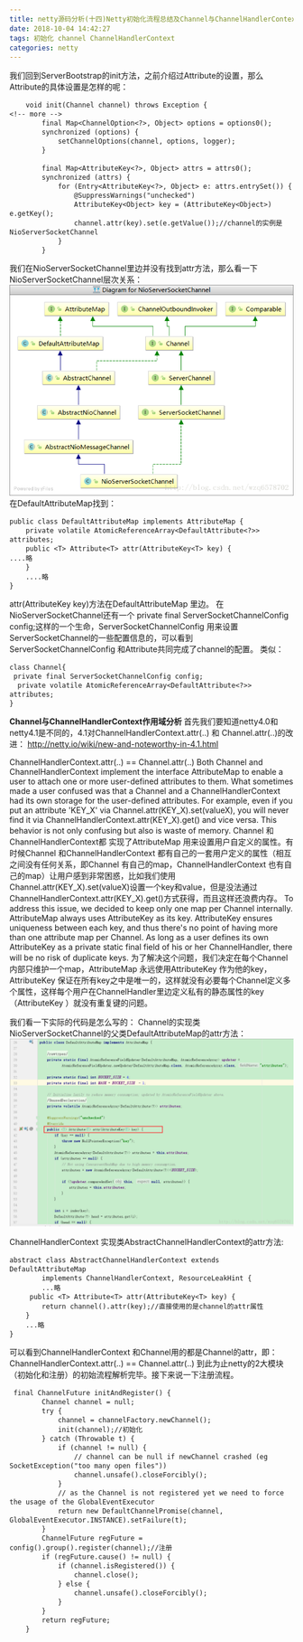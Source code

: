 ```yaml
---
title: netty源码分析(十四)Netty初始化流程总结及Channel与ChannelHandlerContext作用域分析
date: 2018-10-04 14:42:27
tags: 初始化 channel ChannelHandlerContext
categories: netty
---
```

我们回到ServerBootstrap的init方法，之前介绍过Attribute的设置，那么Attribute的具体设置是怎样的呢：
```
    void init(Channel channel) throws Exception {
<!-- more -->
        final Map<ChannelOption<?>, Object> options = options0();
        synchronized (options) {
            setChannelOptions(channel, options, logger);
        }

        final Map<AttributeKey<?>, Object> attrs = attrs0();
        synchronized (attrs) {
            for (Entry<AttributeKey<?>, Object> e: attrs.entrySet()) {
                @SuppressWarnings("unchecked")
                AttributeKey<Object> key = (AttributeKey<Object>) e.getKey();
                channel.attr(key).set(e.getValue());//channel的实例是NioServerSocketChannel
            }
        }
```
我们在NioServerSocketChannel里边并没有找到attr方法，那么看一下NioServerSocketChannel层次关系：
![这里写图片描述](2018/10/04/netty源码分析-十四-Netty初始化流程总结及Channel与ChannelHandlerContext作用域分析/20171029153531008.png)
在DefaultAttributeMap找到：

```
public class DefaultAttributeMap implements AttributeMap {
    private volatile AtomicReferenceArray<DefaultAttribute<?>> attributes;
    public <T> Attribute<T> attr(AttributeKey<T> key) {
....略
    }
    ....略
}
```
attr(AttributeKey<T> key)方法在DefaultAttributeMap 里边。
在NioServerSocketChannel还有一个    private final ServerSocketChannelConfig config;这样的一个生命，ServerSocketChannelConfig 用来设置ServerSocketChannel的一些配置信息的，可以看到ServerSocketChannelConfig 和Attribute共同完成了channel的配置。
类似：

```
class Channel{
 private final ServerSocketChannelConfig config;
  private volatile AtomicReferenceArray<DefaultAttribute<?>> attributes;
}
```

**Channel与ChannelHandlerContext作用域分析**
首先我们要知道netty4.0和netty4.1是不同的，4.1对ChannelHandlerContext.attr(..) 和 Channel.attr(..)的改进：
http://netty.io/wiki/new-and-noteworthy-in-4.1.html

ChannelHandlerContext.attr(..) == Channel.attr(..)
Both Channel and ChannelHandlerContext implement the interface AttributeMap to enable a user to attach one or more user-defined attributes to them. What sometimes made a user confused was that a Channel and a ChannelHandlerContext had its own storage for the user-defined attributes. For example, even if you put an attribute 'KEY_X' via Channel.attr(KEY_X).set(valueX), you will never find it via ChannelHandlerContext.attr(KEY_X).get() and vice versa. This behavior is not only confusing but also is waste of memory.
Channel 和ChannelHandlerContext都 实现了AttributeMap 用来设置用户自定义的属性。有时候Channel 和ChannelHandlerContext 都有自己的一套用户定义的属性（相互之间没有任何关系，即Channel 有自己的map，ChannelHandlerContext 也有自己的map）让用户感到非常困惑，比如我们使用 Channel.attr(KEY_X).set(valueX)设置一个key和value，但是没法通过ChannelHandlerContext.attr(KEY_X).get()方式获得，而且这样还浪费内存。
To address this issue, we decided to keep only one map per Channel internally. AttributeMap always uses AttributeKey as its key. AttributeKey ensures uniqueness between each key, and thus there's no point of having more than one attribute map per Channel. As long as a user defines its own AttributeKey as a private static final field of his or her ChannelHandler, there will be no risk of duplicate keys.
为了解决这个问题，我们决定在每个Channel 内部只维护一个map，AttributeMap 永远使用AttributeKey 作为他的key，AttributeKey 保证在所有key之中是唯一的，这样就没有必要每个Channel定义多个属性，这样每个用户在ChannelHandler里边定义私有的静态属性的key（AttributeKey ）就没有重复键的问题。

 我们看一下实际的代码是怎么写的：
 Channel的实现类NioServerSocketChannel的父类DefaultAttributeMap的attr方法：
 ![这里写图片描述](2018/10/04/netty源码分析-十四-Netty初始化流程总结及Channel与ChannelHandlerContext作用域分析/20171029161754857.png)

 ChannelHandlerContext 实现类AbstractChannelHandlerContext的attr方法:
```
abstract class AbstractChannelHandlerContext extends DefaultAttributeMap
        implements ChannelHandlerContext, ResourceLeakHint {
        ...略
     public <T> Attribute<T> attr(AttributeKey<T> key) {
        return channel().attr(key);//直接使用的是channel的attr属性
    }
    ...略
}
```
可以看到ChannelHandlerContext 和Channel用的都是Channel的attr，即：ChannelHandlerContext.attr(..) == Channel.attr(..)
到此为止netty的2大模块（初始化和注册）的初始流程解析完毕。接下来说一下注册流程。

```
 final ChannelFuture initAndRegister() {
        Channel channel = null;
        try {
            channel = channelFactory.newChannel();
            init(channel);//初始化
        } catch (Throwable t) {
            if (channel != null) {
                // channel can be null if newChannel crashed (eg SocketException("too many open files"))
                channel.unsafe().closeForcibly();
            }
            // as the Channel is not registered yet we need to force the usage of the GlobalEventExecutor
            return new DefaultChannelPromise(channel, GlobalEventExecutor.INSTANCE).setFailure(t);
        }
        ChannelFuture regFuture = config().group().register(channel);//注册
        if (regFuture.cause() != null) {
            if (channel.isRegistered()) {
                channel.close();
            } else {
                channel.unsafe().closeForcibly();
            }
        }
        return regFuture;
    }
```
